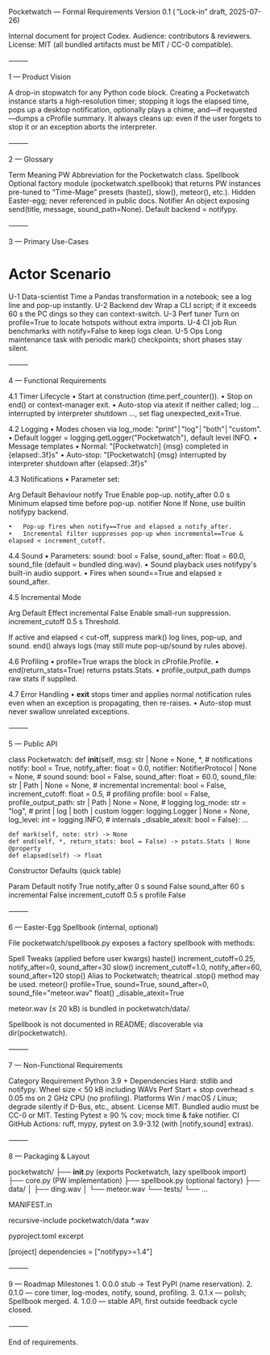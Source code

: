 Pocketwatch — Formal Requirements
Version 0.1 ( “Lock-in” draft, 2025-07-26)

Internal document for project Codex.
Audience: contributors & reviewers.
License: MIT (all bundled artifacts must be MIT / CC-0 compatible).

⸻

1 — Product Vision

A drop-in stopwatch for any Python code block.
Creating a Pocketwatch instance starts a high-resolution timer; stopping it logs the elapsed time, pops up a desktop notification, optionally plays a chime, and—if requested—dumps a cProfile summary.
It always cleans up: even if the user forgets to stop it or an exception aborts the interpreter.

⸻

2 — Glossary

Term	Meaning
PW	Abbreviation for the Pocketwatch class.
Spellbook	Optional factory module (pocketwatch.spellbook) that returns PW instances pre-tuned to “Time-Mage” presets (haste(), slow(), meteor(), etc.). Hidden Easter-egg; never referenced in public docs.
Notifier	An object exposing send(title, message, sound_path=None). Default backend = notifypy.


⸻

3 — Primary Use-Cases

#	Actor	Scenario
U-1	Data-scientist	Time a Pandas transformation in a notebook; see a log line and pop-up instantly.
U-2	Backend dev	Wrap a CLI script; if it exceeds 60 s the PC dings so they can context-switch.
U-3	Perf tuner	Turn on profile=True to locate hotspots without extra imports.
U-4	CI job	Run benchmarks with notify=False to keep logs clean.
U-5	Ops	Long maintenance task with periodic mark() checkpoints; short phases stay silent.


⸻

4 — Functional Requirements

4.1 Timer Lifecycle
	•	Start at construction (time.perf_counter()).
	•	Stop on end() or context-manager exit.
	•	Auto-stop via atexit if neither called; log … interrupted by interpreter shutdown …, set flag unexpected_exit=True.

4.2 Logging
	•	Modes chosen via log_mode: "print"│"log"│"both"│"custom".
	•	Default logger = logging.getLogger("Pocketwatch"), default level INFO.
	•	Message templates
	•	Normal: "[Pocketwatch] {msg} completed in {elapsed:.3f}s"
	•	Auto-stop: "[Pocketwatch] {msg} interrupted by interpreter shutdown after {elapsed:.3f}s"

4.3 Notifications
	•	Parameter set:

Arg	Default	Behaviour
notify	True	Enable pop-up.
notify_after	0.0 s	Minimum elapsed time before pop-up.
notifier	None	If None, use builtin notifypy backend.


	•	Pop-up fires when notify==True and elapsed ≥ notify_after.
	•	Incremental filter suppresses pop-up when incremental==True & elapsed < increment_cutoff.

4.4 Sound
	•	Parameters: sound: bool = False, sound_after: float = 60.0, sound_file (default = bundled ding.wav).
        •       Sound playback uses notifypy's built-in audio support.
	•	Fires when sound==True and elapsed ≥ sound_after.

4.5 Incremental Mode

Arg	Default	Effect
incremental	False	Enable small-run suppression.
increment_cutoff	0.5 s	Threshold.

If active and elapsed < cut-off, suppress mark() log lines, pop-up, and sound. end() always logs (may still mute pop-up/sound by rules above).

4.6 Profiling
	•	profile=True wraps the block in cProfile.Profile.
	•	end(return_stats=True) returns pstats.Stats.
	•	profile_output_path dumps raw stats if supplied.

4.7 Error Handling
	•	__exit__ stops timer and applies normal notification rules even when an exception is propagating, then re-raises.
	•	Auto-stop must never swallow unrelated exceptions.

⸻

5 — Public API

class Pocketwatch:
    def __init__(self,
                 msg: str | None = None,
                 *,
                 # notifications
                 notify: bool = True,
                 notify_after: float = 0.0,
                 notifier: NotifierProtocol | None = None,
                 # sound
                 sound: bool = False,
                 sound_after: float = 60.0,
                 sound_file: str | Path | None = None,
                 # incremental
                 incremental: bool = False,
                 increment_cutoff: float = 0.5,
                 # profiling
                 profile: bool = False,
                 profile_output_path: str | Path | None = None,
                 # logging
                 log_mode: str = "log",  # print | log | both | custom
                 logger: logging.Logger | None = None,
                 log_level: int = logging.INFO,
                 # internals
                 _disable_atexit: bool = False):
        ...

    def mark(self, note: str) -> None
    def end(self, *, return_stats: bool = False) -> pstats.Stats | None
    @property
    def elapsed(self) -> float

Constructor Defaults (quick table)

Param	Default
notify	True
notify_after	0 s
sound	False
sound_after	60 s
incremental	False
increment_cutoff	0.5 s
profile	False


⸻

6 — Easter-Egg Spellbook (internal, optional)

File pocketwatch/spellbook.py exposes a factory spellbook with methods:

Spell	Tweaks (applied before user kwargs)
haste()	increment_cutoff=0.25, notify_after=0, sound_after=30
slow()	increment_cutoff=1.0, notify_after=60, sound_after=120
stop()	Alias to Pocketwatch; theatrical .stop() method may be used.
meteor()	profile=True, sound=True, sound_after=0, sound_file="meteor.wav"
float()	_disable_atexit=True

meteor.wav (≤ 20 kB) is bundled in pocketwatch/data/.

Spellbook is not documented in README; discoverable via dir(pocketwatch).

⸻

7 — Non-Functional Requirements

Category	Requirement
Python	3.9 +
Dependencies    Hard: stdlib and notifypy.
Wheel size	< 50 kB including WAVs
Perf	Start + stop overhead ≤ 0.05 ms on 2 GHz CPU (no profiling).
Platforms	Win / macOS / Linux; degrade silently if D-Bus, etc., absent.
License	MIT. Bundled audio must be CC-0 or MIT.
Testing	Pytest ≥ 90 % cov; mock time & fake notifier.
CI	GitHub Actions: ruff, mypy, pytest on 3.9-3.12 (with [notify,sound] extras).


⸻

8 — Packaging & Layout

pocketwatch/
├── __init__.py        (exports Pocketwatch, lazy spellbook import)
├── core.py            (PW implementation)
├── spellbook.py       (optional factory)
├── data/
│   ├── ding.wav
│   └── meteor.wav
└── tests/
    └── ...

MANIFEST.in

recursive-include pocketwatch/data *.wav

pyproject.toml excerpt

[project]
dependencies = ["notifypy>=1.4"]



⸻

9 — Roadmap Milestones
	1.	0.0.0 stub → Test PyPI (name reservation).
	2.	0.1.0 — core timer, log-modes, notify, sound, profiling.
	3.	0.1.x — polish; Spellbook merged.
	4.	1.0.0 — stable API, first outside feedback cycle closed.

⸻

End of requirements.
